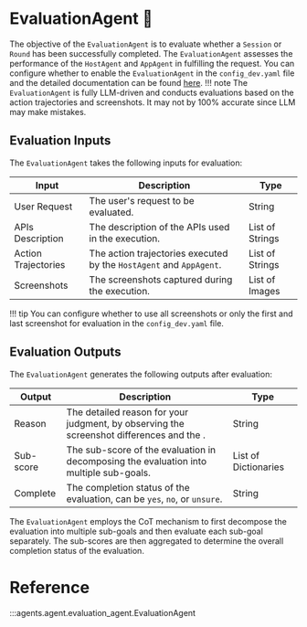 # EvaluationAgent 🧐

The objective of the `EvaluationAgent` is to evaluate whether a `Session` or `Round` has been successfully completed. The `EvaluationAgent` assesses the performance of the `HostAgent` and `AppAgent` in fulfilling the request. You can configure whether to enable the `EvaluationAgent` in the `config_dev.yaml` file and the detailed documentation can be found [here](../configurations/developer_configuration.md).
!!! note
    The `EvaluationAgent` is fully LLM-driven and conducts evaluations based on the action trajectories and screenshots. It may not by 100% accurate since LLM may make mistakes.


## Evaluation Inputs
The `EvaluationAgent` takes the following inputs for evaluation:

| Input | Description | Type |
| --- | --- | --- |
| User Request | The user's request to be evaluated. | String |
| APIs Description | The description of the APIs used in the execution. | List of Strings |
| Action Trajectories | The action trajectories executed by the `HostAgent` and `AppAgent`. | List of Strings |
| Screenshots | The screenshots captured during the execution. | List of Images |

!!! tip
    You can configure whether to use all screenshots or only the first and last screenshot for evaluation in the `config_dev.yaml` file.

## Evaluation Outputs
The `EvaluationAgent` generates the following outputs after evaluation:

| Output | Description | Type |
| --- | --- | --- |
| Reason | The detailed reason for your judgment, by observing the screenshot differences and the <Execution Trajectory>. | String |
| Sub-score | The sub-score of the evaluation in decomposing the evaluation into multiple sub-goals. | List of Dictionaries |
| Complete | The completion status of the evaluation, can be `yes`, `no`, or `unsure`. | String |

The `EvaluationAgent` employs the CoT mechanism to first decompose the evaluation into multiple sub-goals and then evaluate each sub-goal separately. The sub-scores are then aggregated to determine the overall completion status of the evaluation.

# Reference

:::agents.agent.evaluation_agent.EvaluationAgent

